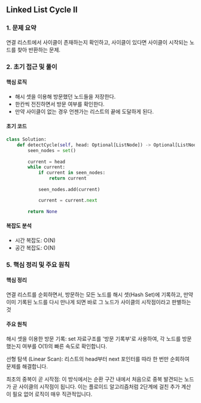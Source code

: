 ## Linked List Cycle II

### 1. 문제 요약
연결 리스트에서 사이클이 존재하는지 확인하고, 사이클이 있다면 사이클이 시작되는 노드를 찾아 반환하는 문제.

### 2. 초기 접근 및 풀이

#### 핵심 로직
- 해시 셋을 이용해 방문했던 노드들을 저장한다.
- 한칸씩 전진하면서 방문 여부를 확인한다.
- 만약 사이클이 없는 경우 언젠가는 리스트의 끝에 도달하게 된다.

#### 초기 코드
```python
class Solution:
    def detectCycle(self, head: Optional[ListNode]) -> Optional[ListNode]:
        seen_nodes = set()
        
        current = head
        while current:
            if current in seen_nodes:
                return current
            
            seen_nodes.add(current)

            current = current.next
        
        return None
```

#### 복잡도 분석

- 시간 복잡도: O(N)
- 공간 복잡도: O(N)


### 5. 핵심 정리 및 주요 원칙

#### 핵심 정리
연결 리스트를 순회하면서, 방문하는 모든 노드를 해시 셋(Hash Set)에 기록하고, 만약 이미 기록된 노드를 다시 만나게 되면 바로 그 노드가 사이클의 시작점이라고 판별하는 것

#### 주요 원칙
해시 셋을 이용한 방문 기록: set 자료구조를 '방문 기록부'로 사용하여, 각 노드를 방문했는지 여부를 O(1)의 빠른 속도로 확인합니다.

선형 탐색 (Linear Scan): 리스트의 head부터 next 포인터를 따라 한 번만 순회하여 문제를 해결합니다.

최초의 중복이 곧 시작점: 이 방식에서는 순환 구간 내에서 처음으로 중복 발견되는 노드가 곧 사이클의 시작점이 됩니다. 이는 플로이드 알고리즘처럼 2단계에 걸친 추가 계산이 필요 없어 로직이 매우 직관적입니다.